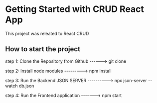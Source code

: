 # Getting Started with CRUD React App

This project was releated to React CRUD 

## How to start the project

step 1: Clone the Repository from Github ------> git clone 

step 2: Install node modules ---------> npm install 

step 3: Run the Backend JSON SERVER ----------> npx json-server --watch db.json 

step 4: Run the Frontend application -------> npm start 
